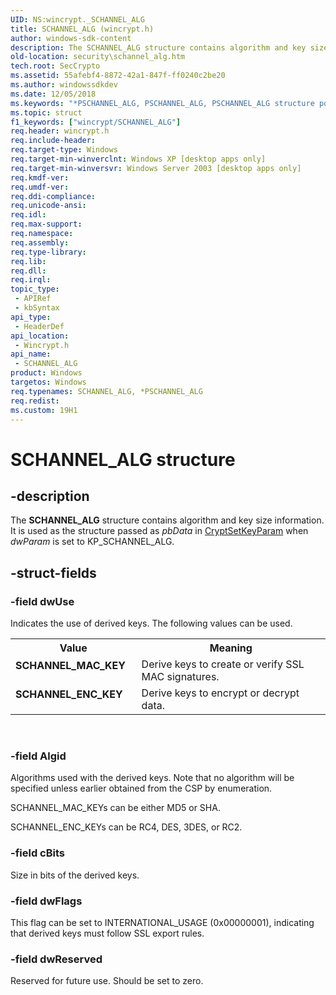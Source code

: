 ```yaml
---
UID: NS:wincrypt._SCHANNEL_ALG
title: SCHANNEL_ALG (wincrypt.h)
author: windows-sdk-content
description: The SCHANNEL_ALG structure contains algorithm and key size information. It is used as the structure passed as pbData in CryptSetKeyParam when dwParam is set to KP_SCHANNEL_ALG.
old-location: security\schannel_alg.htm
tech.root: SecCrypto
ms.assetid: 55afebf4-8872-42a1-847f-ff0240c2be20
ms.author: windowssdkdev
ms.date: 12/05/2018
ms.keywords: "*PSCHANNEL_ALG, PSCHANNEL_ALG, PSCHANNEL_ALG structure pointer [Security], SCHANNEL_ALG, SCHANNEL_ALG structure [Security], SCHANNEL_ENC_KEY, SCHANNEL_MAC_KEY, _crypto2_schannel_alg, security.schannel_alg, wincrypt/PSCHANNEL_ALG, wincrypt/SCHANNEL_ALG"
ms.topic: struct
f1_keywords: ["wincrypt/SCHANNEL_ALG"]
req.header: wincrypt.h
req.include-header: 
req.target-type: Windows
req.target-min-winverclnt: Windows XP [desktop apps only]
req.target-min-winversvr: Windows Server 2003 [desktop apps only]
req.kmdf-ver: 
req.umdf-ver: 
req.ddi-compliance: 
req.unicode-ansi: 
req.idl: 
req.max-support: 
req.namespace: 
req.assembly: 
req.type-library: 
req.lib: 
req.dll: 
req.irql: 
topic_type:
 - APIRef
 - kbSyntax
api_type:
 - HeaderDef
api_location:
 - Wincrypt.h
api_name:
 - SCHANNEL_ALG
product: Windows
targetos: Windows
req.typenames: SCHANNEL_ALG, *PSCHANNEL_ALG
req.redist: 
ms.custom: 19H1
---
```


# SCHANNEL_ALG structure


## -description


The <b>SCHANNEL_ALG</b> structure contains algorithm and key size information. It is used as the structure passed as <i>pbData</i> in <a href="https://docs.microsoft.com/windows/desktop/api/wincrypt/nf-wincrypt-cryptsetkeyparam">CryptSetKeyParam</a> when <i>dwParam</i> is set to KP_SCHANNEL_ALG.


## -struct-fields




### -field dwUse

Indicates the use of derived keys. The following values can be used. 




					

<table>
<tr>
<th>Value</th>
<th>Meaning</th>
</tr>
<tr>
<td width="40%"><a id="SCHANNEL_MAC_KEY"></a><a id="schannel_mac_key"></a><dl>
<dt><b>SCHANNEL_MAC_KEY</b></dt>
</dl>
</td>
<td width="60%">
Derive keys to create or verify SSL MAC signatures.

</td>
</tr>
<tr>
<td width="40%"><a id="SCHANNEL_ENC_KEY"></a><a id="schannel_enc_key"></a><dl>
<dt><b>SCHANNEL_ENC_KEY</b></dt>
</dl>
</td>
<td width="60%">
Derive keys to encrypt or decrypt data.

</td>
</tr>
</table>
 


### -field Algid

Algorithms used with the derived keys. Note that no algorithm will be specified unless earlier obtained from the CSP by enumeration. 




SCHANNEL_MAC_KEYs can be either MD5 or SHA.

SCHANNEL_ENC_KEYs can be RC4, DES, 3DES, or RC2.


### -field cBits

Size in bits of the derived keys.


### -field dwFlags

This flag can be set to INTERNATIONAL_USAGE (0x00000001), indicating that derived keys must follow SSL export rules.


### -field dwReserved

Reserved for future use. Should be set to zero.

